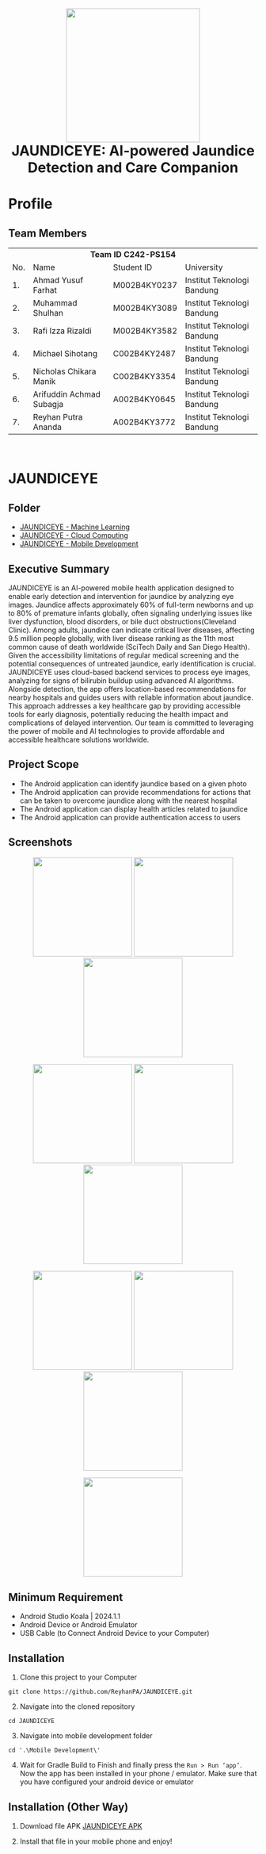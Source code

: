 <h1 align="center">
  <img align="center" src="Assets/jaundiceye_logo.png"  width="270"></img>
<br>
JAUNDICEYE: AI-powered Jaundice Detection and Care Companion
</h1>

# Profile

## Team Members

<div> 
<table>
    <tr>
        <td colspan=4 align="center" style="font-weight:bold">Team ID C242-PS154</td>
    </tr>
    <tr>
        <td>No.</td>
        <td>Name</td>
        <td>Student ID</td>
        <td>University</td>
    </tr>
    <tr>
        <td>1.</td>
        <td>Ahmad Yusuf Farhat</td>
        <td>M002B4KY0237 </td>
        <td>Institut Teknologi Bandung</td>
    </tr>
    <tr>
        <td>2.</td>
        <td>Muhammad Shulhan</td>
        <td>M002B4KY3089</td>
        <td>Institut Teknologi Bandung</td>
    </tr>
    <tr>
        <td>3.</td>
        <td>Rafi Izza Rizaldi</td>
        <td>M002B4KY3582</td>
        <td>Institut Teknologi Bandung</td>
    </tr>
    <tr>
        <td>4.</td>
        <td>Michael Sihotang</td>
        <td>C002B4KY2487</td>
        <td>Institut Teknologi Bandung</td>
    </tr>
    <tr>
        <td>5.</td>
        <td>Nicholas Chikara Manik</td>
        <td>C002B4KY3354</td>
        <td>Institut Teknologi Bandung</td>
    </tr>
    <tr>
        <td>6.</td>
        <td>Arifuddin Achmad Subagja</td>
        <td>A002B4KY0645</td>
        <td>Institut Teknologi Bandung</td>
    </tr>
    <tr>
        <td>7.</td>
        <td>Reyhan Putra Ananda</td>
        <td>A002B4KY3772</td>
        <td>Institut Teknologi Bandung</td>
    </tr>
</table>
<br>

# JAUNDICEYE

## Folder
- [JAUNDICEYE - Machine Learning](https://github.com/ReyhanPA/JAUNDICEYE/tree/master/Machine%20Learning)
- [JAUNDICEYE - Cloud Computing](https://github.com/ReyhanPA/JAUNDICEYE/tree/master/Cloud%20Computing)
- [JAUNDICEYE - Mobile Development](https://github.com/ReyhanPA/JAUNDICEYE/tree/master/Mobile%20Development)


## Executive Summary
JAUNDICEYE is an AI-powered mobile health application designed to enable early detection and intervention for jaundice by analyzing eye images. Jaundice affects approximately 60% of full-term newborns and up to 80% of premature infants globally, often signaling underlying issues like liver dysfunction, blood disorders, or bile duct obstructions​ (Cleveland Clinic). Among adults, jaundice can indicate critical liver diseases, affecting 9.5 million people globally, with liver disease ranking as the 11th most common cause of death worldwide​ (SciTech Daily and San Diego Health). Given the accessibility limitations of regular medical screening and the potential consequences of untreated jaundice, early identification is crucial. JAUNDICEYE uses cloud-based backend services to process eye images, analyzing for signs of bilirubin buildup using advanced AI algorithms. Alongside detection, the app offers location-based recommendations for nearby hospitals and guides users with reliable information about jaundice. This approach addresses a key healthcare gap by providing accessible tools for early diagnosis, potentially reducing the health impact and complications of delayed intervention. Our team is committed to leveraging the power of mobile and AI technologies to provide affordable and accessible healthcare solutions worldwide.

## Project Scope
- The Android application can identify jaundice based on a given photo
- The Android application can provide recommendations for actions that can be taken to overcome jaundice along with the nearest hospital
- The Android application can display health articles related to jaundice
- The Android application can provide authentication access to users

## Screenshots

<p align="center">
  <img src="Assets/welcome.png" width="200">
  <img src="Assets/register.png" width="200">
  <img src="Assets/login.png" width="200">
</p>

<p align="center">
  <img src="Assets/home.png" width="200">
  <img src="Assets/recommendation.png" width="200">
  <img src="Assets/article.png" width="200">
</p>

<p align="center">
  <img src="Assets/profile.png" width="200">
  <img src="Assets/scanner.jpg" width="200">
  <img src="Assets/handlingsteps.png" width="200">
</p>

<p align="center">
  <img src="Assets/history.jpg" width="200">
</p>

## Minimum Requirement
* Android Studio Koala | 2024.1.1
* Android Device or Android Emulator 
* USB Cable (to Connect Android Device to your Computer)

## Installation

1. Clone this project to your Computer
```shell
git clone https://github.com/ReyhanPA/JAUNDICEYE.git
```

2. Navigate into the cloned repository
```shell
cd JAUNDICEYE
```

3. Navigate into mobile development folder
```shell
cd '.\Mobile Development\'
```

4. Wait for Gradle Build to Finish and finally press the `Run > Run ‘app’`. Now the app has been installed in your phone / emulator. Make sure that you have configured your android device or emulator 

## Installation (Other Way)

1. Download file APK
[JAUNDICEYE APK](https://drive.google.com/file/d/1Y8QTJB7n-i1nuyHOzN5sXHm_VctAa2Lq/view?usp=sharing)

1. Install that file in your mobile phone and enjoy!
